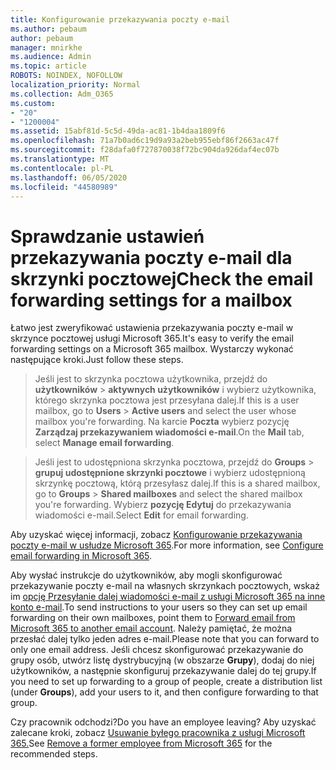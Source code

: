 ```yaml
---
title: Konfigurowanie przekazywania poczty e-mail
ms.author: pebaum
author: pebaum
manager: mnirkhe
ms.audience: Admin
ms.topic: article
ROBOTS: NOINDEX, NOFOLLOW
localization_priority: Normal
ms.collection: Adm_O365
ms.custom:
- "20"
- "1200004"
ms.assetid: 15abf81d-5c5d-49da-ac81-1b4daa1809f6
ms.openlocfilehash: 71a7b0ad6c19d9a93a2beb955ebf86f2663ac47f
ms.sourcegitcommit: f28dafa0f727870038f72bc904da926daf4ec07b
ms.translationtype: MT
ms.contentlocale: pl-PL
ms.lasthandoff: 06/05/2020
ms.locfileid: "44580989"
---
```

# <a name="check-the-email-forwarding-settings-for-a-mailbox"></a><span data-ttu-id="cb3dd-102">Sprawdzanie ustawień przekazywania poczty e-mail dla skrzynki pocztowej</span><span class="sxs-lookup"><span data-stu-id="cb3dd-102">Check the email forwarding settings for a mailbox</span></span>

<span data-ttu-id="cb3dd-103">Łatwo jest zweryfikować ustawienia przekazywania poczty e-mail w skrzynce pocztowej usługi Microsoft 365.</span><span class="sxs-lookup"><span data-stu-id="cb3dd-103">It's easy to verify the email forwarding settings on a Microsoft 365 mailbox.</span></span> <span data-ttu-id="cb3dd-104">Wystarczy wykonać następujące kroki.</span><span class="sxs-lookup"><span data-stu-id="cb3dd-104">Just follow these steps.</span></span>
  
> <span data-ttu-id="cb3dd-105">Jeśli jest to skrzynka pocztowa użytkownika, przejdź do **użytkowników** \> **aktywnych użytkowników** i wybierz użytkownika, którego skrzynka pocztowa jest przesyłana dalej.</span><span class="sxs-lookup"><span data-stu-id="cb3dd-105">If this is a user mailbox, go to **Users** \> **Active users** and select the user whose mailbox you're forwarding.</span></span> <span data-ttu-id="cb3dd-106">Na karcie **Poczta** wybierz pozycję **Zarządzaj przekazywaniem wiadomości e-mail**.</span><span class="sxs-lookup"><span data-stu-id="cb3dd-106">On the **Mail** tab, select **Manage email forwarding**.</span></span>

> <span data-ttu-id="cb3dd-107">Jeśli jest to udostępniona skrzynka pocztowa, przejdź do **Groups** \> **grupuj udostępnione skrzynki pocztowe** i wybierz udostępnioną skrzynkę pocztową, którą przesyłasz dalej.</span><span class="sxs-lookup"><span data-stu-id="cb3dd-107">If this is a shared mailbox, go to **Groups** \> **Shared mailboxes** and select the shared mailbox you're forwarding.</span></span> <span data-ttu-id="cb3dd-108">Wybierz **pozycję Edytuj** do przekazywania wiadomości e-mail.</span><span class="sxs-lookup"><span data-stu-id="cb3dd-108">Select **Edit** for email forwarding.</span></span>

<span data-ttu-id="cb3dd-109">Aby uzyskać więcej informacji, zobacz [Konfigurowanie przekazywania poczty e-mail w usłudze Microsoft 365](https://docs.microsoft.com/microsoft-365/admin/email/configure-email-forwarding).</span><span class="sxs-lookup"><span data-stu-id="cb3dd-109">For more information, see [Configure email forwarding in Microsoft 365](https://docs.microsoft.com/microsoft-365/admin/email/configure-email-forwarding).</span></span>
  
<span data-ttu-id="cb3dd-110">Aby wysłać instrukcje do użytkowników, aby mogli skonfigurować przekazywanie poczty e-mail na własnych skrzynkach pocztowych, wskaż im [opcję Przesyłanie dalej wiadomości e-mail z usługi Microsoft 365 na inne konto e-mail](https://support.office.com/article/Forward-email-from-Office-365-to-another-email-account-1ed4ee1e-74f8-4f53-a174-86b748ff6a0e).</span><span class="sxs-lookup"><span data-stu-id="cb3dd-110">To send instructions to your users so they can set up email forwarding on their own mailboxes, point them to [Forward email from Microsoft 365 to another email account](https://support.office.com/article/Forward-email-from-Office-365-to-another-email-account-1ed4ee1e-74f8-4f53-a174-86b748ff6a0e).</span></span> <span data-ttu-id="cb3dd-111">Należy pamiętać, że można przesłać dalej tylko jeden adres e-mail.</span><span class="sxs-lookup"><span data-stu-id="cb3dd-111">Please note that you can forward to only one email address.</span></span> <span data-ttu-id="cb3dd-112">Jeśli chcesz skonfigurować przekazywanie do grupy osób, utwórz listę dystrybucyjną (w obszarze **Grupy**), dodaj do niej użytkowników, a następnie skonfiguruj przekazywanie dalej do tej grupy.</span><span class="sxs-lookup"><span data-stu-id="cb3dd-112">If you need to set up forwarding to a group of people, create a distribution list (under **Groups**), add your users to it, and then configure forwarding to that group.</span></span>
  
<span data-ttu-id="cb3dd-113">Czy pracownik odchodzi?</span><span class="sxs-lookup"><span data-stu-id="cb3dd-113">Do you have an employee leaving?</span></span> <span data-ttu-id="cb3dd-114">Aby uzyskać zalecane kroki, zobacz [Usuwanie byłego pracownika z usługi Microsoft 365.](https://docs.microsoft.com/microsoft-365/admin/add-users/remove-former-employee)</span><span class="sxs-lookup"><span data-stu-id="cb3dd-114">See [Remove a former employee from Microsoft 365](https://docs.microsoft.com/microsoft-365/admin/add-users/remove-former-employee) for the recommended steps.</span></span>